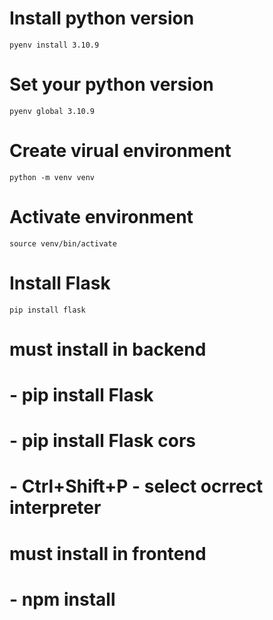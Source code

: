 # Install python version
```
pyenv install 3.10.9
```

# Set your python version
```
pyenv global 3.10.9
```

# Create virual environment
```
python -m venv venv
```

# Activate environment
```
source venv/bin/activate
```

# Install Flask
```
pip install flask
```

# must install in backend
# - pip install Flask
# - pip install Flask cors
# - Ctrl+Shift+P - select ocrrect interpreter

# must install in frontend
# - npm install
